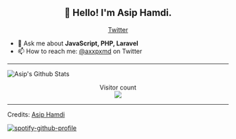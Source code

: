 <h2 align="center">👋 Hello! I'm Asip Hamdi.</h2>
<p align="center">
  <a href="https://twitter.com/axxpxmd">Twitter</a>
</p>

- 💬 Ask me about **JavaScript, PHP, Laravel**
- 📫 How to reach me: [@axxpxmd](https://twitter.com/axxpxmd) on Twitter

-----

<img align="center" alt="Asip's Github Stats" src="https://github-readme-stats.vercel.app/api?username=axxpxmd&show_icons=true&hide_border=true" />

<p align="center"> 
  Visitor count<br>
  <img src="https://profile-counter.glitch.me/axxpxmd/count.svg" />
</p>

-----
Credits: [Asip Hamdi](https://github.com/axxpxmd)

[![spotify-github-profile](https://spotify-github-profile.vercel.app/api/view?uid=dcjy2xbx93a58sje5dl5d3a8k&cover_image=true&theme=novatorem&bar_color=000000&bar_color_cover=false)](https://spotify-github-profile.vercel.app/api/view?uid=dcjy2xbx93a58sje5dl5d3a8k&redirect=true)
